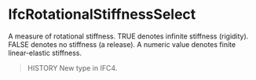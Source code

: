 # IfcRotationalStiffnessSelect

A measure of rotational stiffness. TRUE denotes infinite stiffness (rigidity). FALSE denotes no stiffness (a release). A numeric value denotes finite linear-elastic stiffness.
<!-- end of short definition -->

> HISTORY New type in IFC4.
